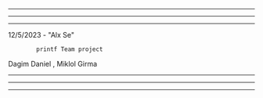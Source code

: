 *****************************************************************************************************************
*****************************************************************************************************************
**********************************************************************************************************************************************************************************************************************************

12/5/2023 - "Alx Se"

			printf Team project

 Dagim Daniel , Miklol Girma


*****************************************************************************************************************
*****************************************************************************************************************
**********************************************************************************************************************************************************************************************************************************

